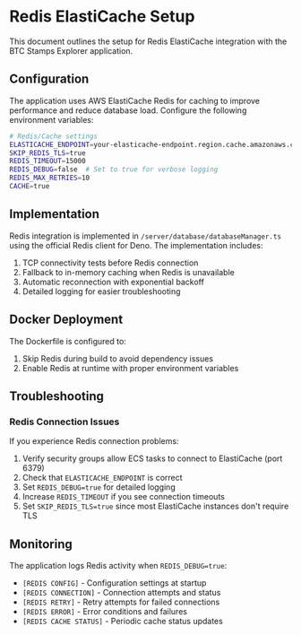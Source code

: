 # Redis ElastiCache Setup

This document outlines the setup for Redis ElastiCache integration with the BTC Stamps Explorer application.

## Configuration

The application uses AWS ElastiCache Redis for caching to improve performance and reduce database load. Configure the following environment variables:

```bash
# Redis/Cache settings
ELASTICACHE_ENDPOINT=your-elasticache-endpoint.region.cache.amazonaws.com
SKIP_REDIS_TLS=true
REDIS_TIMEOUT=15000
REDIS_DEBUG=false  # Set to true for verbose logging
REDIS_MAX_RETRIES=10
CACHE=true
```

## Implementation

Redis integration is implemented in `/server/database/databaseManager.ts` using the official Redis client for Deno. The implementation includes:

1. TCP connectivity tests before Redis connection
2. Fallback to in-memory caching when Redis is unavailable
3. Automatic reconnection with exponential backoff
4. Detailed logging for easier troubleshooting

## Docker Deployment

The Dockerfile is configured to:
1. Skip Redis during build to avoid dependency issues
2. Enable Redis at runtime with proper environment variables

## Troubleshooting

### Redis Connection Issues

If you experience Redis connection problems:

1. Verify security groups allow ECS tasks to connect to ElastiCache (port 6379)
2. Check that `ELASTICACHE_ENDPOINT` is correct
3. Set `REDIS_DEBUG=true` for detailed logging
4. Increase `REDIS_TIMEOUT` if you see connection timeouts
5. Set `SKIP_REDIS_TLS=true` since most ElastiCache instances don't require TLS

## Monitoring

The application logs Redis activity when `REDIS_DEBUG=true`:

- `[REDIS CONFIG]` - Configuration settings at startup
- `[REDIS CONNECTION]` - Connection attempts and status
- `[REDIS RETRY]` - Retry attempts for failed connections
- `[REDIS ERROR]` - Error conditions and failures
- `[REDIS CACHE STATUS]` - Periodic cache status updates